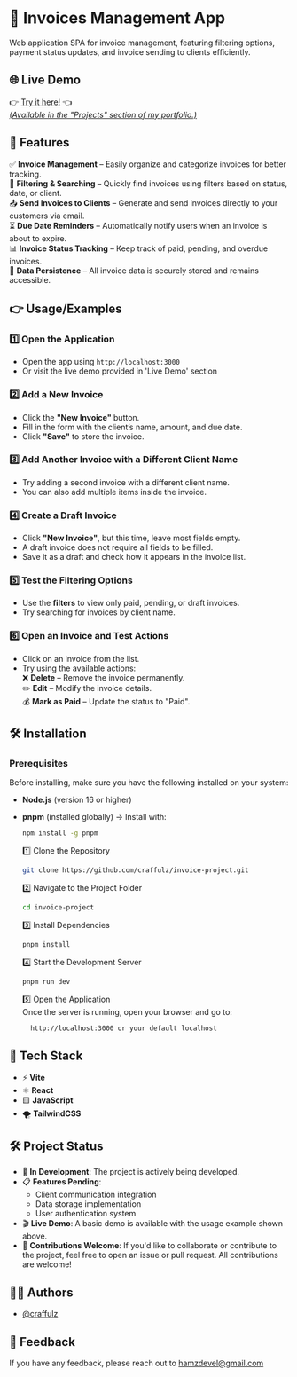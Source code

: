 
# 📑 Invoices Management App

Web application SPA for invoice management, featuring filtering options, payment status updates, and invoice sending to clients efficiently.


## 🌐 Live Demo

👉 [Try it here!](https://invoice-project-craffulzs-projects.vercel.app/) 👈  
[_(Available in the "Projects" section of my portfolio.)_](https://www.hamzachikri.online) 



## 🚀 Features  

✅ **Invoice Management** – Easily organize and categorize invoices for better tracking.  
📂 **Filtering & Searching** – Quickly find invoices using filters based on status, date, or client.  
📤 **Send Invoices to Clients** – Generate and send invoices directly to your customers via email.  
⏳ **Due Date Reminders** – Automatically notify users when an invoice is about to expire.  
📊 **Invoice Status Tracking** – Keep track of paid, pending, and overdue invoices.  
💾 **Data Persistence** – All invoice data is securely stored and remains accessible.  
## 👉 Usage/Examples

### **1️⃣ Open the Application**  
- Open the app using `http://localhost:3000`  
- Or visit the live demo provided in 'Live Demo' section

### **2️⃣ Add a New Invoice**  
- Click the **"New Invoice"** button.  
- Fill in the form with the client’s name, amount, and due date.  
- Click **"Save"** to store the invoice.  

### **3️⃣ Add Another Invoice with a Different Client Name**  
- Try adding a second invoice with a different client name.  
- You can also add multiple items inside the invoice.  

### **4️⃣ Create a Draft Invoice**  
- Click **"New Invoice"**, but this time, leave most fields empty.  
- A draft invoice does not require all fields to be filled.  
- Save it as a draft and check how it appears in the invoice list.  

### **5️⃣ Test the Filtering Options**  
- Use the **filters** to view only paid, pending, or draft invoices.  
- Try searching for invoices by client name.  

### **6️⃣ Open an Invoice and Test Actions**  
- Click on an invoice from the list.  
- Try using the available actions:  
  ❌ **Delete** – Remove the invoice permanently.  
  ✏️ **Edit** – Modify the invoice details.  
  💰 **Mark as Paid** – Update the status to "Paid".  
## 🛠 Installation  

### **Prerequisites**  
Before installing, make sure you have the following installed on your system:  
- **Node.js** (version 16 or higher)  
- **pnpm** (installed globally) → Install with:  

  ```bash
  npm install -g pnpm
  ```
    1️⃣ Clone the Repository  
  ```bash
  git clone https://github.com/craffulz/invoice-project.git
  ```
  2️⃣ Navigate to the Project Folder  
  ```bash
  cd invoice-project
  ```
  3️⃣ Install Dependencies  
  ```bash
  pnpm install
  ```
  4️⃣ Start the Development Server  
  ```bash
  pnpm run dev
  ```
  5️⃣ Open the Application  
        Once the server is running, open your browser and go to:  
  ```bash
    http://localhost:3000 or your default localhost


## 🧰 Tech Stack

- ⚡ **Vite**
- ⚛️ **React**
- 🟨 **JavaScript**
- 🌪️ **TailwindCSS**

## 🛠️ Project Status

- 🚧 **In Development**: The project is actively being developed.
- 📋 **Features Pending**:
  - Client communication integration
  - Data storage implementation
  - User authentication system
- 🎬 **Live Demo**: A basic demo is available with the usage example shown above.
- 🤝 **Contributions Welcome**: If you'd like to collaborate or contribute to the project, feel free to open an issue or pull request. All contributions are welcome!
## 👩‍💻 Authors

- [@craffulz](https://www.github.com/craffulz)


## 💬 Feedback

If you have any feedback, please reach out to hamzdevel@gmail.com


